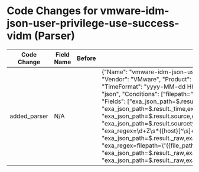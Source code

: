# Code Changes for vmware-idm-json-user-privilege-use-success-vidm (Parser)

| Code Change | Field Name | Before | After |
|-------------|------------|--------|-------|
| added_parser | N/A |  | {"Name": "vmware-idm-json-user-privilege-use-success-vidm", "Vendor": "VMware", "Product": "VMware Identity Manager", "TimeFormat": "yyyy-MM-dd HH:mm:ss.SSS z", "ExtractionType": "json", "Conditions": ["filepath=", "vidm", "Thread-", "Originator@"], "Fields": ["exa_json_path=$.result.host,exa_regex=^({host}[\w\-.]+?)$", "exa_json_path=$.result._time,exa_field_name=time", "exa_json_path=$.result.source,exa_field_name=log_source", "exa_json_path=$.result.sourcetype,exa_field_name=src_resource_type", "exa_regex=\d+Z\s*({host}[^\s]+)\s", "exa_json_path=$.result._raw,exa_regex=filepath=\\\"({file_path}[^\\"]+)\\", "exa_regex=filepath=\\\"({file_path}[^\\"]+)\\", "exa_json_path=$.result._raw,exa_regex=Thread-({thread_id}\d+)", "exa_json_path=$.result._raw,exa_regex=CN=(Not Available|({full_name}\w+(\s+\w+)+)|({user}[\w\.\-\!\#\^\~]{1,40}\$?)),(?:OU|DC|CN)=", "exa_json_path=$.result._raw,exa_regex=product=\\*\\"({app}[^\\\\"=:]+)\\*"], "ParserVersion": "v1.0.0"} |
